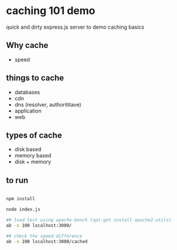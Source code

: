# caching 101 demo

quick and dirty express.js server to demo caching basics

## Why cache

- speed

## things to cache

- databases
- cdn
- dns (resolver, authorititave)
- application
- web

## types of cache

- disk based
- memory based
- disk + memory


## to run

```bash

npm install

node index.js

## load test using apache-bench (apt-get install apache2-utils)
ab -n 100 localhost:3000/

## check the speed difference
ab -n 100 localhost:3000/cached
```